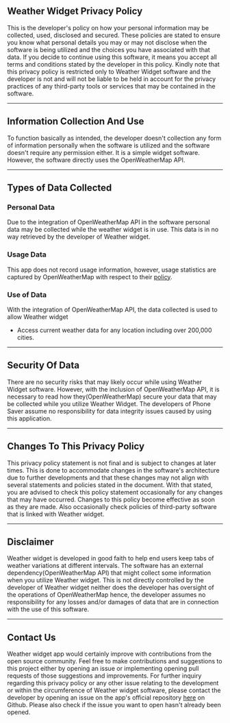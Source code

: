 ## Weather Widget Privacy Policy


This is the developer's policy on how your personal information may be collected, used, disclosed and secured. These policies are stated to ensure you know what personal details you may or may not disclose when the software is being utilized and the choices you have associated with that data. 
If you decide to continue using this software, it means you accept all terms and conditions stated by the developer in this policy. Kindly note that this privacy policy is restricted only to Weather Widget software and the developer is not and will not be liable to be held in account for the privacy practices of any third-party tools or services that may be contained in the software.

---

## Information Collection And Use

To function basically as intended, the developer doesn't collection any form of information personally when the software is utilized and the software doesn't require any permission either. It is a simple widget software. However, the software directly uses the OpenWeatherMap API. 


---

## Types of Data Collected

### Personal Data

Due to the integration of OpenWeatherMap API in the software personal data may be collected while the weather widget is in use. This data is in no way retrieved by the developer of Weather widget.

### Usage Data

This app does not record usage information, however, usage statistics are captured by OpenWeatherMap with respect to their [policy](https://openweather.co.uk/privacy-policy).

### Use of Data

With the integration of OpenWeatherMap API, the data collected is used to allow Weather widget 

- Access current weather data for any location including over 200,000 cities.

---

## Security Of Data

There are no security risks that may likely occur while using Weather Widget software. However, with the inclusion of OpenWeatherMap API, it is necessary to read how they(OpenWeatherMap) secure your data that may be collected while you utilize Weather Widget. The developers of Phone Saver assume no responsibility for data integrity issues caused by using this application.

---

## Changes To This Privacy Policy

This privacy policy statement is not final and is subject to changes at later times. This is done to accommodate changes in the software's architecture due to further developments and that these changes may not align with several statements and policies stated in the document. With that stated, you are advised to check this policy statement occasionally for any changes that may have occurred. Changes to this policy become effective as soon as they are made. Also occasionally check policies of third-party software that is linked with Weather widget.

---


## Disclaimer   

Weather widget is developed in good faith to help end users keep tabs of weather variations at different intervals. The software has an external dependency(OpenWeatherMap API) that might collect some information when you utilize Weather widget. This is not directly controlled by the developer of Weather widget neither does the developer has oversight of the operations of OpenWeatherMap hence, the developer assumes no responsibility for any losses and/or damages of data that are in connection with the use of this software. 

---


## Contact Us

Weather widget app would certainly improve with contributions from the open source community. Feel free to make contributions and suggestions to this project either by opening an issue or implementing opening pull requests of those suggestions and improvements. For further inquiry regarding this privacy policy or any other issue relating to the development or within the circumference of Weather widget software, please contact the developer by opening an issue on the app's official repository [here](https://github.com/sanderbaas/WeatherWidget) on Github. Please also check if the issue you want to open hasn't already been opened.



